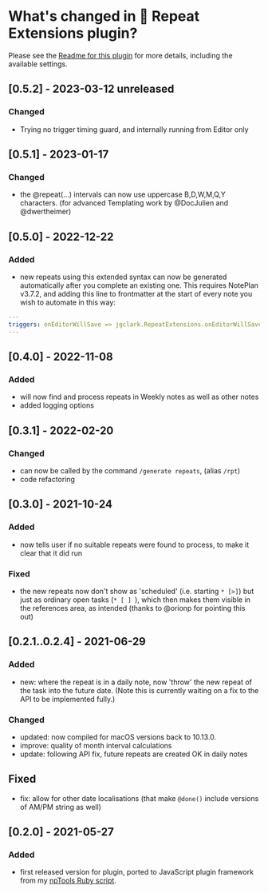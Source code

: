 # What's changed in 🔁 Repeat Extensions plugin?
Please see the [Readme for this plugin](https://github.com/NotePlan/plugins/tree/main/jgclark.RepeatExtensions) for more details, including the available settings.

## [0.5.2] - 2023-03-12 unreleased
### Changed
- Trying no trigger timing guard, and internally running from Editor only

## [0.5.1] - 2023-01-17
### Changed
- the @repeat(...) intervals can now use uppercase B,D,W,M,Q,Y characters. (for advanced Templating work by @DocJulien and @dwertheimer)

## [0.5.0] - 2022-12-22
### Added
- new repeats using this extended syntax can now be generated automatically after you complete an existing one. This requires NotePlan v3.7.2, and adding this line to frontmatter at the start of every note you wish to automate in this way:
``` yaml
---
triggers: onEditorWillSave => jgclark.RepeatExtensions.onEditorWillSave
---
```

## [0.4.0] - 2022-11-08
### Added
- will now find and process repeats in Weekly notes as well as other notes
- added logging options

## [0.3.1] - 2022-02-20
### Changed
- can now be called by the command `/generate repeats`, (alias `/rpt`)
- code refactoring

## [0.3.0] - 2021-10-24
### Added
- now tells user if no suitable repeats were found to process, to make it clear that it did run

### Fixed
- the new repeats now don't show as 'scheduled' (i.e. starting `* [>]`) but just as ordinary open tasks (`* [ ] `), which then makes them visible in the references area, as intended (thanks to @orionp for pointing this out)

## [0.2.1..0.2.4] - 2021-06-29
### Added
- new: where the repeat is in a daily note, now 'throw' the new repeat of the task into the future date. (Note this is currently waiting on a fix to the API to be implemented fully.)
### Changed
- updated: now compiled for macOS versions back to 10.13.0.
- improve: quality of month interval calculations
- update: following API fix, future repeats are created OK in daily notes

## Fixed
- fix: allow for other date localisations (that make `@done()` include versions of AM/PM string as well)

## [0.2.0] - 2021-05-27
### Added
- first released version for plugin, ported to JavaScript plugin framework from my [npTools Ruby script](https://github.com/jgclark/NotePlan-tools/).
